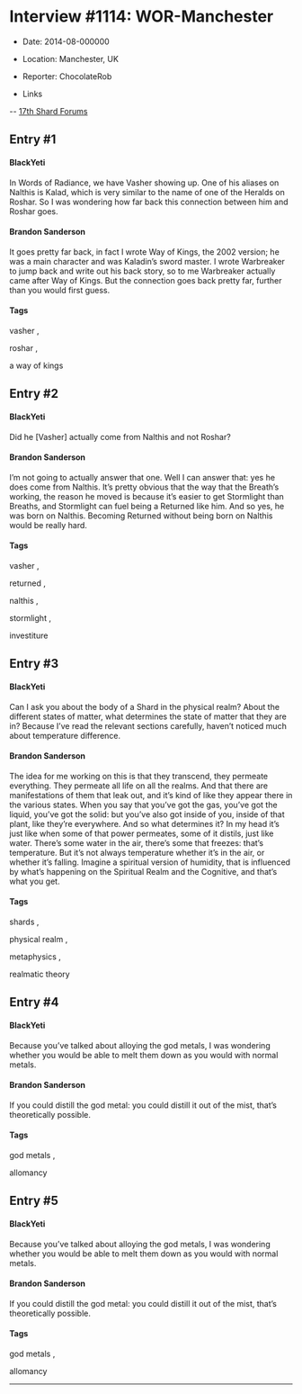 # Interview #1114: WOR-Manchester

- Date: 2014-08-000000

- Location: Manchester, UK

- Reporter: ChocolateRob

- Links

-- [17th Shard Forums](http://www.17thshard.com/forum/topic/14404-manchester-signing-august-5-2014/)


## Entry #1

#### BlackYeti

In Words of Radiance, we have Vasher showing up. One of his aliases on Nalthis is Kalad, which is very similar to the name of one of the Heralds on Roshar. So I was wondering how far back this connection between him and Roshar goes.

#### Brandon Sanderson

It goes pretty far back, in fact I wrote Way of Kings, the 2002 version; he was a main character and was Kaladin’s sword master. I wrote Warbreaker to jump back and write out his back story, so to me Warbreaker actually came after Way of Kings. But the connection goes back pretty far, further than you would first guess.

#### Tags

vasher
,

roshar
,

a way of kings

## Entry #2

#### BlackYeti

Did he [Vasher] actually come from Nalthis and not Roshar?

#### Brandon Sanderson

I’m not going to actually answer that one. Well I can answer that: yes he does come from Nalthis. It’s pretty obvious that the way that the Breath’s working, the reason he moved is because it’s easier to get Stormlight than Breaths, and Stormlight can fuel being a Returned like him. And so yes, he was born on Nalthis. Becoming Returned without being born on Nalthis would be really hard.

#### Tags

vasher
,

returned
,

nalthis
,

stormlight
,

investiture

## Entry #3

#### BlackYeti

Can I ask you about the body of a Shard in the physical realm? About the different states of matter, what determines the state of matter that they are in? Because I’ve read the relevant sections carefully, haven’t noticed much about temperature difference.

#### Brandon Sanderson

The idea for me working on this is that they transcend, they permeate everything. They permeate all life on all the realms. And that there are manifestations of them that leak out, and it’s kind of like they appear there in the various states. When you say that you’ve got the gas, you’ve got the liquid, you’ve got the solid: but you’ve also got inside of you, inside of that plant, like they’re everywhere. And so what determines it? In my head it’s just like when some of that power permeates, some of it distils, just like water. There’s some water in the air, there’s some that freezes: that’s temperature. But it’s not always temperature whether it’s in the air, or whether it’s falling. Imagine a spiritual version of humidity, that is influenced by what’s happening on the Spiritual Realm and the Cognitive, and that’s what you get.

#### Tags

shards
,

physical realm
,

metaphysics
,

realmatic theory

## Entry #4

#### BlackYeti

Because you’ve talked about alloying the god metals, I was wondering whether you would be able to melt them down as you would with normal metals.

#### Brandon Sanderson

If you could distill the god metal: you could distill it out of the mist, that’s theoretically possible.

#### Tags

god metals
,

allomancy

## Entry #5

#### BlackYeti

Because you’ve talked about alloying the god metals, I was wondering whether you would be able to melt them down as you would with normal metals.

#### Brandon Sanderson

If you could distill the god metal: you could distill it out of the mist, that’s theoretically possible.

#### Tags

god metals
,

allomancy


---

